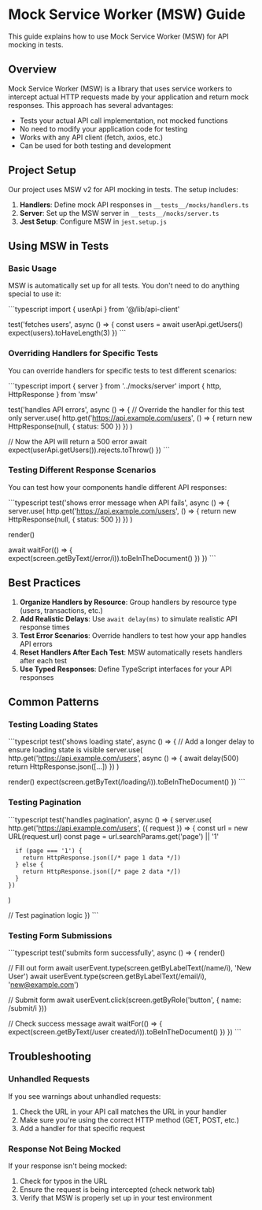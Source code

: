 # Mock Service Worker (MSW) Guide

This guide explains how to use Mock Service Worker (MSW) for API mocking in tests.

## Overview

Mock Service Worker (MSW) is a library that uses service workers to intercept actual HTTP requests made by your application and return mock responses. This approach has several advantages:

- Tests your actual API call implementation, not mocked functions
- No need to modify your application code for testing
- Works with any API client (fetch, axios, etc.)
- Can be used for both testing and development

## Project Setup

Our project uses MSW v2 for API mocking in tests. The setup includes:

1. **Handlers**: Define mock API responses in `__tests__/mocks/handlers.ts`
2. **Server**: Set up the MSW server in `__tests__/mocks/server.ts`
3. **Jest Setup**: Configure MSW in `jest.setup.js`

## Using MSW in Tests

### Basic Usage

MSW is automatically set up for all tests. You don't need to do anything special to use it:

\`\`\`typescript
import { userApi } from '@/lib/api-client'

test('fetches users', async () => {
  const users = await userApi.getUsers()
  expect(users).toHaveLength(3)
})
\`\`\`

### Overriding Handlers for Specific Tests

You can override handlers for specific tests to test different scenarios:

\`\`\`typescript
import { server } from '../mocks/server'
import { http, HttpResponse } from 'msw'

test('handles API errors', async () => {
  // Override the handler for this test only
  server.use(
    http.get('https://api.example.com/users', () => {
      return new HttpResponse(null, { status: 500 })
    })
  )
  
  // Now the API will return a 500 error
  await expect(userApi.getUsers()).rejects.toThrow()
})
\`\`\`

### Testing Different Response Scenarios

You can test how your components handle different API responses:

\`\`\`typescript
test('shows error message when API fails', async () => {
  server.use(
    http.get('https://api.example.com/users', () => {
      return new HttpResponse(null, { status: 500 })
    })
  )
  
  render(<UserList />)
  
  await waitFor(() => {
    expect(screen.getByText(/error/i)).toBeInTheDocument()
  })
})
\`\`\`

## Best Practices

1. **Organize Handlers by Resource**: Group handlers by resource type (users, transactions, etc.)
2. **Add Realistic Delays**: Use `await delay(ms)` to simulate realistic API response times
3. **Test Error Scenarios**: Override handlers to test how your app handles API errors
4. **Reset Handlers After Each Test**: MSW automatically resets handlers after each test
5. **Use Typed Responses**: Define TypeScript interfaces for your API responses

## Common Patterns

### Testing Loading States

\`\`\`typescript
test('shows loading state', async () => {
  // Add a longer delay to ensure loading state is visible
  server.use(
    http.get('https://api.example.com/users', async () => {
      await delay(500)
      return HttpResponse.json([...])
    })
  )
  
  render(<UserList />)
  expect(screen.getByText(/loading/i)).toBeInTheDocument()
})
\`\`\`

### Testing Pagination

\`\`\`typescript
test('handles pagination', async () => {
  server.use(
    http.get('https://api.example.com/users', ({ request }) => {
      const url = new URL(request.url)
      const page = url.searchParams.get('page') || '1'
      
      if (page === '1') {
        return HttpResponse.json([/* page 1 data */])
      } else {
        return HttpResponse.json([/* page 2 data */])
      }
    })
  )
  
  // Test pagination logic
})
\`\`\`

### Testing Form Submissions

\`\`\`typescript
test('submits form successfully', async () => {
  render(<UserForm />)
  
  // Fill out form
  await userEvent.type(screen.getByLabelText(/name/i), 'New User')
  await userEvent.type(screen.getByLabelText(/email/i), 'new@example.com')
  
  // Submit form
  await userEvent.click(screen.getByRole('button', { name: /submit/i }))
  
  // Check success message
  await waitFor(() => {
    expect(screen.getByText(/user created/i)).toBeInTheDocument()
  })
})
\`\`\`

## Troubleshooting

### Unhandled Requests

If you see warnings about unhandled requests:

1. Check the URL in your API call matches the URL in your handler
2. Make sure you're using the correct HTTP method (GET, POST, etc.)
3. Add a handler for that specific request

### Response Not Being Mocked

If your response isn't being mocked:

1. Check for typos in the URL
2. Ensure the request is being intercepted (check network tab)
3. Verify that MSW is properly set up in your test environment
